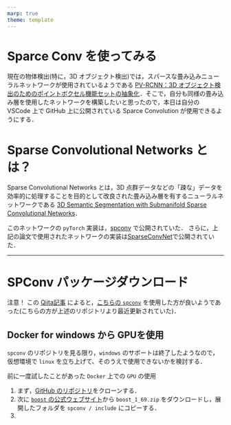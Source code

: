 ```yaml
---
marp: true
theme: template
---
```


# Sparce Conv を使ってみる

現在の物体検出(特に，3D オブジェクト検出)では，スパースな畳み込みニューラルネットワークが使用されているようである [PV-RCNN：3D オブジェクト検出のためのポイントボクセル機能セットの抽象化](https://paperswithcode.com/paper/pv-rcnn-point-voxel-feature-set-abstraction)．そこで，自分も同様の畳み込み層を使用したネットワークを構築したいと思ったので，本日は自分の VSCode 上で GitHub 上に公開されている Sparce Convolution が使用できるようにする．

# Sparse Convolutional Networks とは？

Sparse Convolutional Networks とは，3D 点群データなどの「疎な」データを効率的に処理することを目的として改良された畳み込み層を有するニューラルネットワークである [3D Semantic Segmentation with Submanifold Sparse Convolutional Networks](https://github.com/rurusasu/paper/blob/master/AI%E6%8A%80%E8%A1%93/AI%E6%8A%80%E8%A1%93%E5%BF%9C%E7%94%A8/%E7%89%A9%E4%BD%93%E6%A4%9C%E5%87%BA/3D%20Semantic%20Segmentation%20With%20Submanifold%20Sparse%20Convolutional%20Networks/%E5%85%83%E8%AB%96%E6%96%87/Graham%20et%20al_2018_3D%20Semantic%20Segmentation%20With%20Submanifold%20Sparse%20Convolutional%20Networks2.pdf)．

このネットワークの `pyTorch` 実装は，[spconv](https://github.com/dparksports/spconv) で公開されていた．
さらに，上記の論文で使用されたネットワークの実装は[SparseConvNet](https://github.com/facebookresearch/SparseConvNet)で公開されていた．

---

# SPConv パッケージダウンロード

注意！
この [Qiita記事](https://qiita.com/chin_self_driving_car/items/df61448ef4abda1a71a3) によると，[こちらの `spconv`](https://github.com/traveller59/spconv) を使用した方が良いようであった(こちらの方が上述のリポジトリより最近更新されていた)．

## Docker for windows から GPUを使用

`spconv` のリポジトリを見る限り，`windows` のサポートは終了したようなので，仮想環境で `linux` を立ち上げて、そのうえで使用できないかを検討する．


前に一度試したことがあった `Docker` 上での `GPU` の使用

1. まず，[GitHub のリポジトリ](https://github.com/traveller59/spconv)をクローンする．
1. 次に [`boost` の公式ウェブサイト](https://www.boost.org/users/history/version_1_69_0.html)から `boost_1_69.zip` をダウンロードし，展開したフォルダを `spconv / include` にコピーする．
1.
